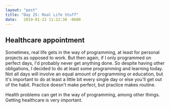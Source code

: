 ```yaml
---
layout: "post"
title: "Day 25: Real Life Stuff"
date:   2019-01-22 11:22:30 -0600
---
```


## Healthcare appointment

Sometimes, real life gets in the way of programming, at least for personal projects as opposed to work. But then again, if I only programmed on perfect days, I'd probably never get anything done. So despite having other obligations, I decided to do at least some programming and learning today. Not all days will involve an equal amount of programming or education, but it's important to do at least a little bit every single day or else you'll get out of the habit. Practice doesn't make perfect, but practice makes routine.

Health problems can get in the way of programming, among other things. Getting healthcare is very important.